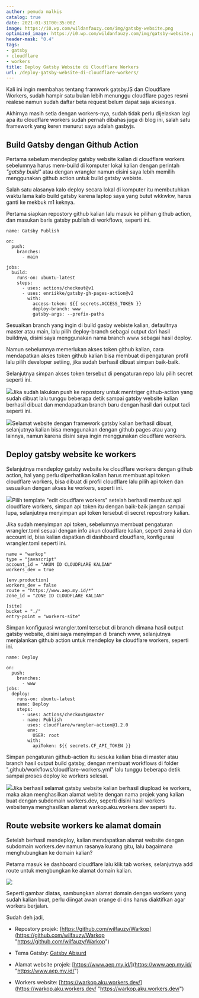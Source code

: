 ```yaml
---
author: pemuda malkis
catalog: true
date: 2021-01-31T00:35:00Z
image: https://i0.wp.com/wildanfauzy.com/img/gatsby-website.png
optimized_image: https://i0.wp.com/wildanfauzy.com/img/gatsby-website.png
header-mask: "0.4"
tags:
- gatsby
- cloudflare
- workers
title: Deploy Gatsby Website di Cloudflare Workers
url: /deploy-gatsby-website-di-cloudflare-workers/
---
```


Kali ini ingin membahas tentang framwork gatsbyJS dan Cloudflare Workers, sudah hampir satu bulan lebih menunggu cloudflare pages resmi realese namun sudah daftar beta request belum dapat saja aksesnya.

Akhirnya masih setia dengan workers-nya, sudah tidak perlu dijelaskan lagi apa itu cloudflare workers sudah pernah dibahas juga di blog ini, salah satu framework yang keren menurut saya adalah gasbyjs.

## Build Gatsby dengan Github Action

Pertama sebelum mendeploy gatsby website kalian di cloudflare workers sebelumnya harus mem-build di komputer lokal kalian dengan perintah _"gatsby build"_ atau dengan wrangler namun disini saya lebih memilih menggunakan github action untuk build gatsby webiste.

Salah satu alasanya kalo deploy secara lokal di komputer itu membutuhkan waktu lama kalo build gatsby karena laptop saya yang butut wkkwkw, harus ganti ke mekbuk m1 keknya.

Pertama siapkan repostory github kalian lalu masuk ke pilihan github action, dan masukan baris gatsby publish di workflows, seperti ini.

    name: Gatsby Publish
    
    on:
      push:
        branches:
          - main
    
    jobs:
      build:
        runs-on: ubuntu-latest
        steps:
          - uses: actions/checkout@v1
          - uses: enriikke/gatsby-gh-pages-action@v2
            with:
              access-token: ${{ secrets.ACCESS_TOKEN }}
              deploy-branch: www
              gatsby-args: --prefix-paths

Sesuaikan branch yang ingin di build gasby webiste kalian, defaultnya master atau main, lalu pilih deploy-branch sebagai output dari hasil buildnya, disini saya menggunakan nama branch www sebagai hasil deploy.

Namun sebelumnya memerlukan akses token github kalian, cara mendapatkan akses token github kalian bisa membuat di pengaturan profil lalu pilih developer setiing, jika sudah berhasil dibuat simpan baik-baik.

Selanjutnya simpan akses token tersebut di pengaturan repo lalu pilih secret seperti ini.

![](https://i0.wp.com/wildanfauzy.com/img/token.png)Jika sudah lakukan push ke repostory untuk mentriger github-action yang sudah dibuat lalu tunggu beberapa detik sampai gatsby website kalian berhasil dibuat dan mendapatkan branch baru dengan hasil dari output tadi seperti ini.

![](https://i0.wp.com/wildanfauzy.com/img/gatsby.png)Selamat website dengan framework gatsby kalian berhasil dibuat, selanjutnya kalian bisa menggunakan dengan github pages atau yang lainnya, namun karena disini saya ingin menggunakan cloudflare workers.

## Deploy gatsby website ke workers

Selanjutnya mendeploy gatsby website ke cloudflare workers dengan github action, hal yang perlu diperhatikan kalian harus membuat api token cloudflare workers, bisa dibuat di profil cloudflare lalu pilih api token dan sesuaikan dengan akses ke workers, seperti ini.

![](https://i0.wp.com/wildanfauzy.com/img/api-workers.png)Pilih template "edit cloudflare workers" setelah berhasil membuat api cloudflare workers, simpan api token itu dengan baik-baik jangan sampai lupa, selanjutnya menyimpan api token tersebut di secret repostrory kalian.

Jika sudah menyimpan api token, sebelumnya membuat pengaturan wrangler.toml sesuai dengan info akun cloudflare kalian, seperti zona id dan account id, bisa kalian dapatkan di dashboard cloudflare, konfigurasi wrangler.toml seperti ini.

    name = "warkop"
    type = "javascript"
    account_id = "AKUN ID CLOUDFLARE KALIAN"
    workers_dev = true
    
    [env.production]
    workers_dev = false
    route = "https://www.aep.my.id/*"
    zone_id = "ZONE ID CLOUDFLARE KALIAN"
    
    [site]
    bucket = "./"
    entry-point = "workers-site"

Simpan konfigurasi wrangler.toml tersebut di branch dimana hasil output gatsby website, disini saya menyimpan di branch www, selanjutnya menjalankan github action untuk mendeploy ke cloudflare workers, seperti ini.

    name: Deploy
    
    on:
      push:
        branches:
          - www
    jobs:
      deploy:
        runs-on: ubuntu-latest
        name: Deploy
        steps:
          - uses: actions/checkout@master
          - name: Publish
            uses: cloudflare/wrangler-action@1.2.0
            env:
              USER: root
            with:
              apiToken: ${{ secrets.CF_API_TOKEN }}

Simpan pengaturan github-action itu sesuka kalian bisa di master atau branch hasil output build gatsby, dengan membuat workflows di folder ".github/workflows/cloudflare-workers.yml" lalu tunggu beberapa detik sampai proses deploy ke workers selesai.

![](https://i0.wp.com/wildanfauzy.com/img/worker.png)Jika berhasil selamat gatsby website kalian berhasil diupload ke workers, maka akan menghasilkan alamat webite dengan nama projek yang kalian buat dengan subdomain workers.dev, seperti disini hasil workers websitenya menghasilkan alamat warkop.aku.workers.dev seperti itu.

## Route website workers ke alamat domain

Setelah berhasil mendeploy, kalian mendapatkan alamat website dengan subdomain workers.dev namun rasanya kurang gitu, lalu bagaimana menghubungkan ke domain kalian?

Petama masuk ke dashboard cloudflare lalu klik tab workes, selanjutnya add route untuk mengbungkan ke alamat domain kalian.

![](https://i0.wp.com/wildanfauzy.com/img/route.png)

Seperti gambar diatas, sambungkan alamat domain dengan workers yang sudah kalian buat, perlu diingat awan orange di dns harus diaktifkan agar workers berjalan.

Sudah deh jadi, 

* Repostory projek: [https://github.com/wilfauzy/Warkop](https://github.com/wilfauzy/Warkop "https://github.com/wilfauzy/Warkop")
* Tema Gatsby: [Gatsby Absurd](https://www.gatsbyjs.com/starters/ajayns/gatsby-absurd "theme gatsby absurd") 

* Alamat website projek: [https://www.aep.my.id/](https://www.aep.my.id/ "https://www.aep.my.id/")

* Workers website: [https://warkop.aku.workers.dev/](https://warkop.aku.workers.dev/ "https://warkop.aku.workers.dev/")